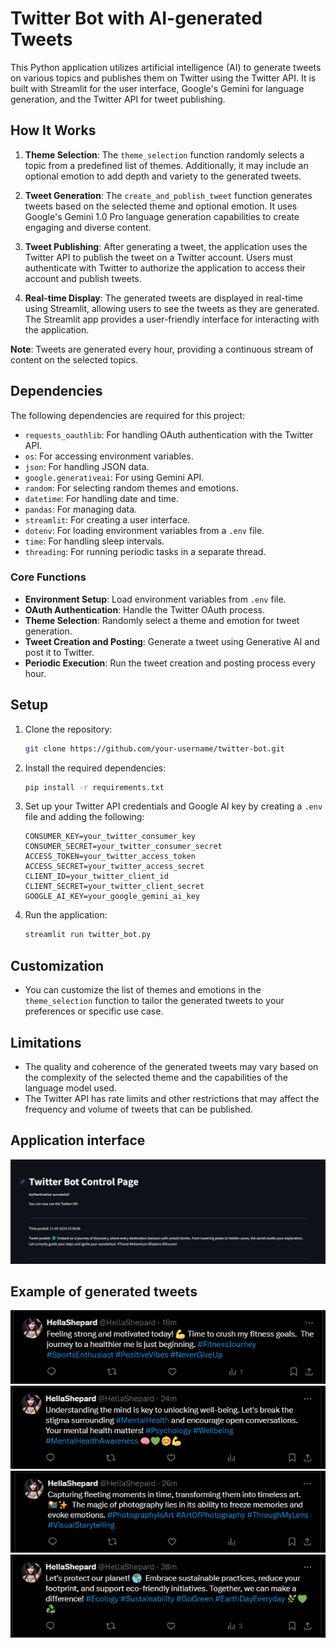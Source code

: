 # Twitter Bot with AI-generated Tweets

This Python application utilizes artificial intelligence (AI) to generate tweets on various topics and publishes them on Twitter using the Twitter API. It is built with Streamlit for the user interface, Google's Gemini for language generation, and the Twitter API for tweet publishing.

## How It Works

1. **Theme Selection**: The `theme_selection` function randomly selects a topic from a predefined list of themes. Additionally, it may include an optional emotion to add depth and variety to the generated tweets.

2. **Tweet Generation**: The `create_and_publish_tweet` function generates tweets based on the selected theme and optional emotion. It uses Google's Gemini 1.0 Pro language generation capabilities to create engaging and diverse content.

3. **Tweet Publishing**: After generating a tweet, the application uses the Twitter API to publish the tweet on a Twitter account. Users must authenticate with Twitter to authorize the application to access their account and publish tweets.

4. **Real-time Display**: The generated tweets are displayed in real-time using Streamlit, allowing users to see the tweets as they are generated. The Streamlit app provides a user-friendly interface for interacting with the application.

**Note**: Tweets are generated every hour, providing a continuous stream of content on the selected topics.

## Dependencies

The following dependencies are required for this project:

- `requests_oauthlib`: For handling OAuth authentication with the Twitter API.
- `os`: For accessing environment variables.
- `json`: For handling JSON data.
- `google.generativeai`: For using Gemini API.
- `random`: For selecting random themes and emotions.
- `datetime`: For handling date and time.
- `pandas`: For managing data.
- `streamlit`: For creating a user interface.
- `dotenv`: For loading environment variables from a `.env` file.
- `time`: For handling sleep intervals.
- `threading`: For running periodic tasks in a separate thread.

### Core Functions

- **Environment Setup**: Load environment variables from `.env` file.
- **OAuth Authentication**: Handle the Twitter OAuth process.
- **Theme Selection**: Randomly select a theme and emotion for tweet generation.
- **Tweet Creation and Posting**: Generate a tweet using Generative AI and post it to Twitter.
- **Periodic Execution**: Run the tweet creation and posting process every hour.

## Setup

1. Clone the repository:

    ```bash
    git clone https://github.com/your-username/twitter-bot.git
    ```

2. Install the required dependencies:

    ```bash
    pip install -r requirements.txt
    ```

3. Set up your Twitter API credentials and Google AI key by creating a `.env` file and adding the following:

    ```plaintext
    CONSUMER_KEY=your_twitter_consumer_key
    CONSUMER_SECRET=your_twitter_consumer_secret
    ACCESS_TOKEN=your_twitter_access_token
    ACCESS_SECRET=your_twitter_access_secret
    CLIENT_ID=your_twitter_client_id
    CLIENT_SECRET=your_twitter_client_secret
    GOOGLE_AI_KEY=your_google_gemini_ai_key
    ```

4. Run the application:

    ```bash
    streamlit run twitter_bot.py
    ```

## Customization

- You can customize the list of themes and emotions in the `theme_selection` function to tailor the generated tweets to your preferences or specific use case.

## Limitations

- The quality and coherence of the generated tweets may vary based on the complexity of the selected theme and the capabilities of the language model used.
- The Twitter API has rate limits and other restrictions that may affect the frequency and volume of tweets that can be published.

## Application interface
![Aplication Screenshot](screenshots/app_interface.png)

## Example of generated tweets
![Example tweet](screenshots/Example1.png)
![Example tweet](screenshots/Example2.png)
![Example tweet](screenshots/Example3.png)
![Example tweet](screenshots/Example4.png)